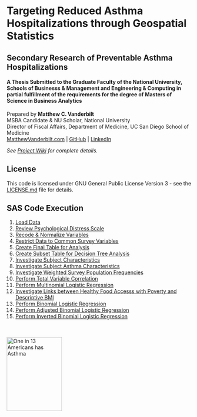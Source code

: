 # Targeting Reduced Asthma Hospitalizations through Geospatial Statistics
## Secondary Research of Preventable Asthma Hospitalizations
#### A Thesis Submitted to the Graduate Faculty of the National University, Schools of Businesss & Management and Engineering & Computing in partial fulfillment of the requirements for the degree of Masters of Science in Business Analytics

Prepared by **Matthew C. Vanderbilt**  
MSBA Candidate & NU Scholar, National University  
Director of Fiscal Affairs, Department of Medicine, UC San Diego School of Medicine  
[MatthewVanderbilt.com](https://matthewvanderbilt.com) | [GitHub](https://github.com/mcvanderbilt) | [LinkedIn](https://linkedin.com/in/vanderbilt)

*See [Project Wiki](https://github.com/mcvanderbilt/Preventable-Asthma-Hospitalizations/wiki) for complete details.*

## License
This code is licensed under GNU General Public License Version 3 - see the [LICENSE.md](LICENSE.md) file for details.

## SAS Code Execution
1. [Load Data](CHIS/CHIS_10_LoadData.sas)
2. [Review Psychological Distress Scale](CHIS/CHIS_11_DSTRSYR.sas)
3. [Recode & Normalize Variables](CHIS/CHIS_15_Recoding.sas)
4. [Restrict Data to Common Survey Variables](CHIS/CHIS_20_ComVars)
5. [Create Final Table for Analysis](CHIS/CHIS_30_FinalData)
6. [Create Subset Table for Decision Tree Analysis](CHIS/CHIS_35_MinerDS)
7. [Investigate Subject Characteristics](CHIS/CHIS_40_SubjectChar)
8. [Investigate Subject Asthma Characteristics](CHIS/CHIS_45_AsthmaChar)
9. [Investigate Weighted Survey Population Frequencies](CHIS/CHIS_50_EDA)
10. [Perform Total Variable Correlation](CHIS/CHIS_55_Corr)
11. [Perform Multinomial Logistic Regression](CHIS/CHIS_60_Regression)
12. [Investigate Links between Healthy Food Accesss with Poverty and Descriptive BMI](CHIS/CHIS_61_PovFood)
13. [Perform Binomial Logistic Regression](CHIS/CHIS_70_BinomRegress)
14. [Perform Adjusted Binomial Logistic Regression](CHIS/CHIS_71_BinomRegress)
15. [Perform Inverted Binomial Logistic Regression](CHIS/CHIS_72_BinomRegress)

<br/>
<br/>
<a href="http://www.cdc.gov/asthma/?s_cid=asthma-002-bb" title="One in 13 Americans has Asthma">
<img src="http://www.cdc.gov/asthma/images/PeopleHaveAsthma.jpg" style="width:150px; height:200px; 
border:0px;" alt="One in 13 Americans has Asthma" /></a>

